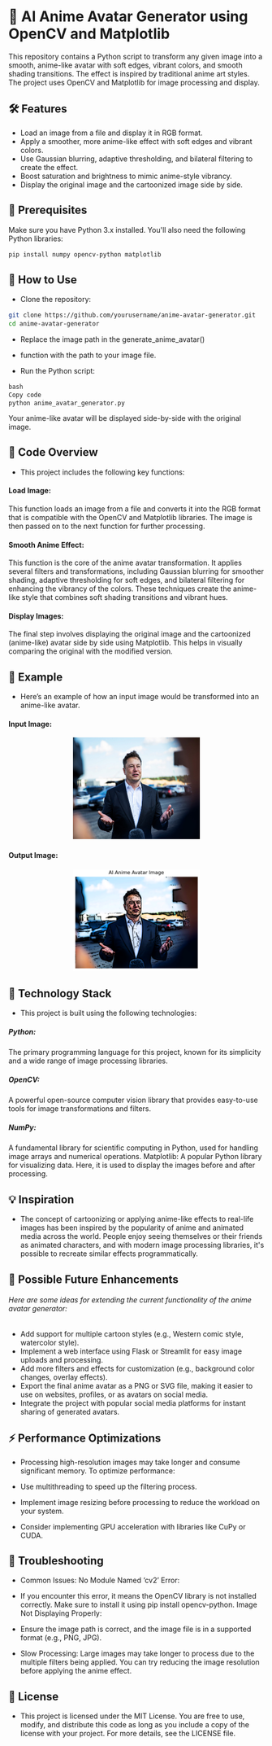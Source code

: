 # 🤖 AI Anime Avatar Generator using OpenCV and Matplotlib 

This repository contains a Python script to transform any given image into a smooth, anime-like avatar with soft edges, vibrant colors, and smooth shading transitions. The effect is inspired by traditional anime art styles. The project uses OpenCV and Matplotlib for image processing and display.

## 🛠️ Features
- Load an image from a file and display it in RGB format.
- Apply a smoother, more anime-like effect with soft edges and vibrant colors.
- Use Gaussian blurring, adaptive thresholding, and bilateral filtering to create the effect.
- Boost saturation and brightness to mimic anime-style vibrancy.
- Display the original image and the cartoonized image side by side.

## 🎯 Prerequisites

Make sure you have Python 3.x installed. You'll also need the following Python libraries:

```bash
pip install numpy opencv-python matplotlib
```
## 🚀 How to Use
- Clone the repository:

```bash
git clone https://github.com/yourusername/anime-avatar-generator.git
cd anime-avatar-generator
```
- Replace the image path in the generate_anime_avatar()
 - function with the path to your image file.


- Run the Python script:
```
bash
Copy code
python anime_avatar_generator.py
```
Your anime-like avatar will be displayed side-by-side with the original image.

## 📁 Code Overview
- This project includes the following key functions:

#### Load Image: 
This function loads an image from a file and converts it into the RGB format that is compatible with the OpenCV and Matplotlib libraries. The image is then passed on to the next function for further processing.

#### Smooth Anime Effect: 
This function is the core of the anime avatar transformation. It applies several filters and transformations, including Gaussian blurring for smoother shading, adaptive thresholding for soft edges, and bilateral filtering for enhancing the vibrancy of the colors. These techniques create the anime-like style that combines soft shading transitions and vibrant hues.

#### Display Images: 
The final step involves displaying the original image and the cartoonized (anime-like) avatar side by side using Matplotlib. This helps in visually comparing the original with the modified version.

## 📸 Example
- Here’s an example of how an input image would be transformed into an anime-like avatar.

#### Input Image:
<div align="center"> <img src="elon intro.jpg"width="250" height="200"/></div>

#### Output Image:
<div align="center"> <img src="output_elon.png"width="250" height="200"/></div>

## 🤖 Technology Stack
- This project is built using the following technologies:

##### Python: 
The primary programming language for this project, known for its simplicity and a wide range of image processing libraries.
##### OpenCV: 
A powerful open-source computer vision library that provides easy-to-use tools for image transformations and filters.
##### NumPy: 
A fundamental library for scientific computing in Python, used for handling image arrays and numerical operations.
Matplotlib: A popular Python library for visualizing data. Here, it is used to display the images before and after processing.
## 💡 Inspiration
- The concept of cartoonizing or applying anime-like effects to real-life images has been inspired by the popularity of anime and animated media across the world. People enjoy seeing themselves or their friends as animated characters, and with modern image processing libraries, it's possible to recreate similar effects programmatically.

## 🧩 Possible Future Enhancements
###### Here are some ideas for extending the current functionality of the anime avatar generator:

 - Add support for multiple cartoon styles (e.g., Western comic style, watercolor style).
 - Implement a web interface using Flask or Streamlit for easy image uploads and processing.
 - Add more filters and effects for customization (e.g., background color changes, overlay effects).
 - Export the final anime avatar as a PNG or SVG file, making it easier to use on websites, profiles, or as avatars on social media.
 - Integrate the project with popular social media platforms for instant sharing of generated avatars.
## ⚡ Performance Optimizations
- Processing high-resolution images may take longer and consume significant memory. To optimize performance:

- Use multithreading to speed up the filtering process.
- Implement image resizing before processing to reduce the workload on your system.
- Consider implementing GPU acceleration with libraries like CuPy or CUDA.
## 🧰 Troubleshooting

- Common Issues:
No Module Named ‘cv2’ Error:

- If you encounter this error, it means the OpenCV library is not installed correctly. Make sure to install it using pip install opencv-python.
Image Not Displaying Properly:

- Ensure the image path is correct, and the image file is in a supported format (e.g., PNG, JPG).
- Slow Processing:
Large images may take longer to process due to the multiple filters being applied. You can try reducing the image resolution before applying the anime effect.
## 📜 License

- This project is licensed under the MIT License. You are free to use, modify, and distribute this code as long as you include a copy of the license with your project. For more details, see the LICENSE file.

